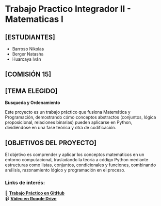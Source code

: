 # Trabajo Practico Integrador II - Matematicas I

## [ESTUDIANTES]  
- Barroso Nikolas  
- Berger Natasha
- Huarcaya Iván  

## [COMISIÓN 15]

## [TEMA ELEGIDO]  
**Busqueda y Ordenamiento**

Este proyecto es un trabajo práctico que fusiona Matemática y Programación, demostrando cómo conceptos abstractos (conjuntos, lógica proposicional, relaciones binarias) pueden aplicarse en Python, dividiéndose en una fase teórica y otra de codificación.

## [OBJETIVOS DEL PROYECTO]  
El objetivo es comprender y aplicar los conceptos matemáticos en un entorno computacional, trasladando la teoría a código Python mediante estructuras como listas, conjuntos, condicionales y funciones, combinando análisis, razonamiento lógico y programación en el proceso.

### Links de interés:

🔗 **[Trabajo Práctico en GitHub](https://github.com/Nikolash4480/Trabajo-Integrador-Programacion-I/tree/main/Carpeta_Digital)**  
📹 **[Video en Google Drive](https://drive.google.com/file/d/1tdqscq-JCLAsnNOegAHMgCVXOokIa_5Z/view?usp=sharing)**
